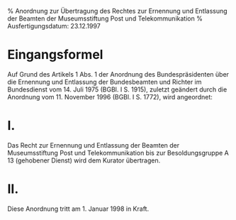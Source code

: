 % Anordnung zur Übertragung des Rechtes zur Ernennung und Entlassung der Beamten der Museumsstiftung Post und Telekommunikation
% Ausfertigungsdatum: 23.12.1997
 
# Eingangsformel

Auf Grund des Artikels 1 Abs. 1 der Anordnung des Bundespräsidenten über die Ernennung und Entlassung der Bundesbeamten und Richter im Bundesdienst vom 14. Juli 1975 (BGBl. I S. 1915), zuletzt geändert durch die Anordnung vom 11. November 1996 (BGBl. I S. 1772), wird angeordnet:

# I.

Das Recht zur Ernennung und Entlassung der Beamten der Museumsstiftung Post und Telekommunikation bis zur Besoldungsgruppe A 13 (gehobener Dienst) wird dem Kurator übertragen.

# II.

Diese Anordnung tritt am 1. Januar 1998 in Kraft.
